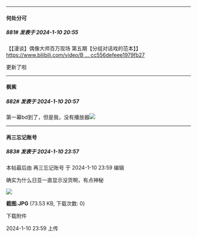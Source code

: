 
*****

####  何处分可  
##### 881#       发表于 2024-1-10 20:55

【【漫谈】偶像大师百万现场 第五期【分组对话戏的范本】】 [https://www.bilibili.com/video/B ... cc556defeee1979fb27](https://www.bilibili.com/video/BV1CK4y1B7kF/?share_source=copy_web&amp;vd_source=7c4a22637017bcc556defeee1979fb27)

更新了啦

*****

####  枫紫  
##### 882#       发表于 2024-1-10 20:57

第一幕bd到了，但是我，没有播放器<img src="https://static.saraba1st.com/image/smiley/face2017/044.png" referrerpolicy="no-referrer">


*****

####  再三忘记账号  
##### 883#       发表于 2024-1-10 23:57

 本帖最后由 再三忘记账号 于 2024-1-10 23:59 编辑 

确实为什么日亚一直显示没货啊，有点神秘

<img src="https://img.saraba1st.com/forum/202401/10/235931kr3x6w3uvxmxzz0x.jpg" referrerpolicy="no-referrer">

<strong>截图.JPG</strong> (73.53 KB, 下载次数: 0)

下载附件

2024-1-10 23:59 上传

